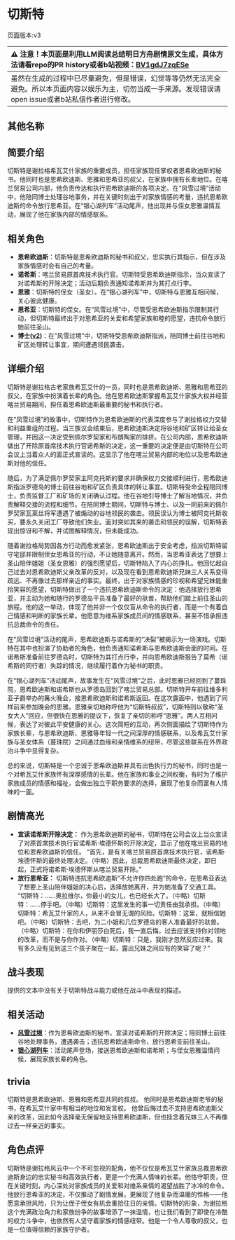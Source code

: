 # 切斯特
页面版本:v3
 

| :warning: 注意！本页面是利用LLM阅读总结明日方舟剧情原文生成，具体方法请看repo的PR history或者b站视频：[BV1gdJ7zqESe](https://www.bilibili.com/video/BV1gdJ7zqESe/)         |
|:----------------------------|
| 虽然在生成的过程中已尽量避免，但是错误，幻觉等等仍然无法完全避免。所以本页面内容以娱乐为主，切勿当成一手来源。发现错误请open issue或者b站私信作者进行修改。|



## 其他名称

## 简要介绍
切斯特是谢拉格希瓦艾什家族的重要成员，担任家族现任掌权者恩希欧迪斯的秘书。他同时也是恩希欧迪斯、恩雅和恩希亚的叔父，在家族中拥有长辈地位。在喀兰贸易公司内部，他负责传达和执行恩希欧迪斯的各项决定。在“风雪过境”活动中，他陪同博士处理谷地事务，并在关键时刻出于对家族情感的考量，违抗恩希欧迪斯的命令放行恩希亚。在“银心湖列车”活动尾声，他出现并与侄女恩雅温情互动，展现了他在家族内部的情感联系。
## 相关角色
-   **恩希欧迪斯**：切斯特是恩希欧迪斯的秘书和叔父，忠实执行其指示，但在涉及家族情感时会有自己的考量。
-   **诺希斯**：喀兰贸易原首席技术执行官。切斯特受恩希欧迪斯指示，当众宣读了对诺希斯的开除决定；活动后期负责通知诺希斯并为其打点行李。
-   **恩雅**：切斯特的侄女（圣女）。在“银心湖列车”中，切斯特与恩雅互相问候，关心彼此健康。
-   **恩希亚**：切斯特的侄女。在“风雪过境”中，尽管受恩希欧迪斯指示限制其行动，但切斯特最终出于对恩希亚的关爱和希望家族和睦的愿望，违抗命令放行她前往圣山。
-   **博士([v2](extended_char_bo_shi.md))**：在“风雪过境”中，切斯特受恩希欧迪斯指派，陪同博士前往谷地和矿区处理转让事宜，期间遭遇领民袭击。
## 详细介绍
切斯特是谢拉格古老家族希瓦艾什的一员，同时也是恩希欧迪斯、恩雅和恩希亚的叔父，在家族中扮演着长辈的角色。他在恩希欧迪斯掌握希瓦艾什家族大权并经营喀兰贸易期间，担任着恩希欧迪斯最重要的秘书和执行者。

在“风雪过境”的故事中，切斯特作为恩希欧迪斯的代表深度参与了谢拉格权力交替和利益重组的过程。当三族议会结束后，恩希欧迪斯决定将谷地和矿区转让给圣女管理，并因这一决定受到佩尔罗契家和布朗陶家的排挤。在公司内部，恩希欧迪斯做出了开除原首席技术执行官诺希斯的决定，这一重要的决定便是由切斯特在公司会议上当着众人的面正式宣读的。这显示了他在喀兰贸易内部的地位以及恩希欧迪斯对他的信任。

随后，为了满足佩尔罗契家主阿克托斯的要求并确保权力交接顺利进行，恩希欧迪斯指派罗德岛的博士前往谷地和矿区负责具体的转让事宜。切斯特受命全程陪同博士，负责监督工厂和矿场的关闭确认过程。他在谷地引导博士了解当地情况，并负责解释交接的流程和细节。在陪同博士期间，切斯特与博士、以及一同前来的佩尔罗契家瓦莱丝将军遭遇了被煽动的谷地领民的袭击。领民误认为博士被阿克托斯收买，要永久关闭工厂导致他们失业。面对突如其来的袭击和领民的误解，切斯特表现出惊讶和不解，并试图解释情况，但未能成功。

随着谢拉格局势因各方行动而愈发紧张，恩希欧迪斯出于安全考虑，指派切斯特留守宅邸并限制侄女恩希亚的行动，不让她随意离开。然而，当恩希亚表达了想要上圣山陪伴姐姐（圣女恩雅）的强烈愿望后，切斯特陷入了内心的挣扎。他回忆起自己过去对恩希欧迪斯父亲改革的反对，以及现在看到恩希欧迪斯兄妹三人关系变得疏远、不再像过去那样亲近的事实。最终，出于对家族情感的珍视和希望兄妹能重拾笑容的愿望，切斯特做出了一个违抗恩希欧迪斯命令的决定：他选择放行恩希亚，并主动为她和随行的罗德岛干员准备了最好的驮兽，帮助他们踏上前往圣山的旅程。他的这一举动，体现了他并非一个仅仅盲从命令的执行者，而是一个有着自己情感和判断的家族长辈。他愿意为维系家族成员间的情感联系，甚至不惜承担违抗总裁命令的责任。

在“风雪过境”活动的尾声，恩希欧迪斯与诺希斯的“决裂”被揭示为一场演戏。切斯特在其中也扮演了协助者的角色，他负责通知诺希斯与恩希欧迪斯会面的时间。在诺希斯准备前往罗德岛时，切斯特为其打点行李，并向恩希欧迪斯报告了莫希（诺希斯的同行者）失踪的情况，继续履行着作为秘书的职责。

在“银心湖列车”活动尾声，故事发生在“风雪过境”之后，此时恩雅已经回到了蔓珠院，恩希欧迪斯和诺希斯也从罗德岛回到了喀兰贸易总部。切斯特开车前往维多利亚子爵举办的篝火晚会，接恩希欧迪斯和诺希斯返回。在这次露面中，他遇到了同样前来参加晚会的恩雅。恩雅亲切地称呼他为“切斯特叔叔”，切斯特则以敬称“圣女大人”回应，但很快在恩雅的提议下，恢复了亲切的称呼“恩雅”。两人互相问候，表达了对彼此平安健康的关心。这次简短的互动，再次侧面描绘了切斯特作为家族长辈，与恩希欧迪斯、恩雅等年轻一代之间深厚的情感联系，以及希瓦艾什家族与圣女体系（蔓珠院）之间通过血缘和亲情维系的纽带，尽管这些联系在外界政治斗争中显得复杂。

总的来说，切斯特是一个忠诚于恩希欧迪斯并具有出色执行力的秘书，同时也是一个对希瓦艾什家族怀有深厚感情的长辈。他在家族和事业之间权衡，有时为了维护家族成员的情感和福祉，会做出独立于职务要求的选择，展现了他复杂而富有人情味的一面。
## 剧情高光
*   **宣读诺希斯开除决定：** 作为恩希欧迪斯的秘书，切斯特在公司会议上当众宣读了对原首席技术执行官诺希斯·埃德怀斯的开除决定，显示了他在喀兰贸易的地位和恩希欧迪斯的信任。
    “首先，是有关喀兰贸易原首席技术执行官，诺希斯·埃德怀斯的最终处理决定。（中略）因此，总裁恩希欧迪斯最终决定，即日起，正式将诺希斯·埃德怀斯从喀兰贸易开除。”
*   **放行恩希亚：** 切斯特违抗恩希欧迪斯“不允许你四处跑”的命令，在恩希亚表达了想要上圣山陪伴姐姐的决心后，选择放她离开，并为她准备了交通工具。
    “切斯特：......奥拉维尔，你最小的女儿，也已经长大了。（中略）切斯特：......停手吧。（中略）切斯特：这里发生的事一切责任由我承担。（中略）切斯特：希瓦艾什家的人，从来不会冒无谓的风险。切斯特：这里，就相信她吧。（中略）切斯特：去吧，为二小姐和几位罗德岛的客人准备最好的驮兽。（中略）切斯特：在你和伊丽莎白死后，我一直后悔，过去应该支持你对领地的改革，而不是与你作对。（中略）切斯特：只是，我刚才忽然反应过来。我有多久没有见到这三个孩子聚在一起，露出兄妹之间应有的笑容了呢？”
## 战斗表现
提供的文本中没有关于切斯特战斗能力或他在战斗中表现的描述。
## 相关活动
-   **[风雪过境](../stories/act14side.md)**：作为恩希欧迪斯的秘书，宣读对诺希斯的开除决定；陪同博士前往谷地处理事务，遭遇袭击；违抗恩希欧迪斯命令，放行恩希亚前往圣山。
-   **[银心湖列车](../stories/act30side.md)**：活动尾声登场，接送恩希欧迪斯和诺希斯；与侄女恩雅温情问候，展现家族长辈的角色。
## trivia
切斯特是恩希欧迪斯、恩雅和恩希亚共同的叔叔。
他同时是恩希欧迪斯老爷的秘书，在希瓦艾什家中有相当的地位和发言权。
他曾后悔过去不支持恩希欧迪斯父亲的改革，因此如今选择毫无保留地支持恩希欧迪斯，但也挂念着兄妹三人不再像过去一样亲近的事实。
## 角色点评
切斯特是谢拉格风云中一个不可忽视的配角，他不仅仅是希瓦艾什家族总裁恩希欧迪斯身边的忠实秘书和高效执行者，更是一个充满人情味的长辈。他恪守职责，但在关键时刻，内心深处对家族成员的关爱和对维系亲情的渴望战胜了冰冷的命令。他放行恩希亚的决定，不仅推动了剧情发展，更展现了他复杂而温暖的性格——他愿意承担风险，只为让侄子侄女有机会重拾往日的亲情。切斯特的形象，为谢拉格这个充满政治角力和家族纷争的故事增添了一抹温情，也让我们看到了即使在冷酷的权力斗争中，也依然有人坚守着家族的情感纽带。他是一个令人尊敬的叔父，也是一位值得信赖的家族守护者。